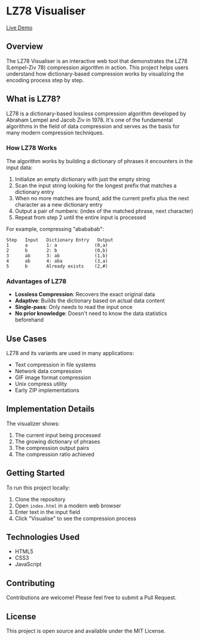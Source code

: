 # LZ78 Visualiser

[Live Demo](https://developerabz.github.io/lz78-visualiser/)

## Overview

The LZ78 Visualiser is an interactive web tool that demonstrates the LZ78 (Lempel-Ziv 78) compression algorithm in action. This project helps users understand how dictionary-based compression works by visualizing the encoding process step by step.

## What is LZ78?

LZ78 is a dictionary-based lossless compression algorithm developed by Abraham Lempel and Jacob Ziv in 1978. It's one of the fundamental algorithms in the field of data compression and serves as the basis for many modern compression techniques.

### How LZ78 Works

The algorithm works by building a dictionary of phrases it encounters in the input data:

1. Initialize an empty dictionary with just the empty string
2. Scan the input string looking for the longest prefix that matches a dictionary entry
3. When no more matches are found, add the current prefix plus the next character as a new dictionary entry
4. Output a pair of numbers: (index of the matched phrase, next character)
5. Repeat from step 2 until the entire input is processed

For example, compressing "abababab":
```
Step   Input   Dictionary Entry   Output
1      a       1: a              (0,a)
2      b       2: b              (0,b)
3      ab      3: ab             (1,b)
4      ab      4: aba            (3,a)
5      b       Already exists    (2,#)
```

### Advantages of LZ78

- **Lossless Compression**: Recovers the exact original data
- **Adaptive**: Builds the dictionary based on actual data content
- **Single-pass**: Only needs to read the input once
- **No prior knowledge**: Doesn't need to know the data statistics beforehand

## Use Cases

LZ78 and its variants are used in many applications:

- Text compression in file systems
- Network data compression
- GIF image format compression
- Unix compress utility
- Early ZIP implementations

## Implementation Details

The visualizer shows:

1. The current input being processed
2. The growing dictionary of phrases
3. The compression output pairs
4. The compression ratio achieved

## Getting Started

To run this project locally:

1. Clone the repository
2. Open `index.html` in a modern web browser
3. Enter text in the input field
4. Click "Visualise" to see the compression process

## Technologies Used

- HTML5
- CSS3
- JavaScript

## Contributing

Contributions are welcome! Please feel free to submit a Pull Request.

## License

This project is open source and available under the MIT License. 